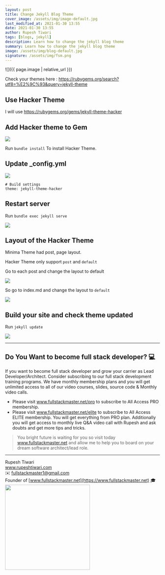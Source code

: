 ```yaml
---
layout: post
title: Change Jekyll Blog Theme
cover_image: /assets/img/image-default.jpg
last_modified_at: 2021-01-30 13:55 
date: 2021-01-30 13:55
author: Rupesh Tiwari
tags: [blogs, jekyll]
description: Learn how to change the jekyll blog theme
summary: Learn how to change the jekyll blog theme
image: /assets/img/blog-default.jpg
signature: /assets/img/fsm.png
---
```


![]({{ page.image | relative_url }})

Check your themes here : https://rubygems.org/search?utf8=%E2%9C%93&query=jekyll-theme

## Use Hacker Theme

I will use https://rubygems.org/gems/jekyll-theme-hacker

## Add Hacker theme to Gem

![](https://i.imgur.com/I3yDS51.png)

Run `bundle install` To install Hacker Theme.

## Update \_config.yml

![](https://i.imgur.com/bbRuyfG.png)

```yaml=
# Build settings
theme: jekyll-theme-hacker
```

## Restart server

Run
`bundle exec jekyll serve`

![](https://i.imgur.com/phIBOcH.png)

## Layout of the Hacker Theme

Minima Theme had post, page layout.

Hacker Theme only support `post` and `default`

Go to each post and change the layout to default

![](https://i.imgur.com/hJ4qzRV.png)

So go to index.md and change the layout to `default`

![](https://i.imgur.com/W9O0OpL.png)

## Build your site and check theme updated

Run
`jekyll update`

![](https://i.imgur.com/gATaE3X.jpg)

---

## Do You Want to become full stack developer? 💻

If you want to become full stack developer and grow your carrier as Lead Developer/Architect. Consider subscribing to our full stack development training programs. We have monthly membership plans and you will get unlimited access to all of our video courses, slides, source code & Monthly video calls.

- Please visit www.fullstackmaster.net/pro to subscribe to All Access PRO membership.
- Please visit www.fullstackmaster.net/elite to subscribe to All Access ELITE membership. You will get everything from PRO plan. Additionally you will get access to monthly live Q&A video call with Rupesh and ask doubts and get more tips and tricks.

> You bright future is waiting for you so visit today www.fullstackmaster.net and allow me to help you to board on your dream software architect/lead role.

---

Rupesh Tiwari\
www.rupeshtiwari.com \
✉️ <fullstackmaster1@gmail.com> \
Founder of [www.fullstackmaster.net](https://www.fullstackmaster.net) 🎓 \
<img src="{{page.signature}}" width="276">

